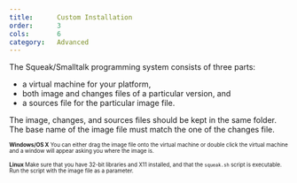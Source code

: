 ```yaml
---
title:      Custom Installation
order:      3
cols:       6
category:   Advanced
---
```

The Squeak/Smalltalk programming system consists of three parts:

  - a virtual machine for your platform,
  - both image and changes files of a particular version, and
  - a sources file for the particular image file.

The image, changes, and sources files should be kept in the same folder. The base name of the image file must match the one of the changes file.

<small><small>
**Windows/OS X** You can either drag the image file onto the virtual machine or double click the virtual machine and a window will appear asking you where the image is.
</small></small>

<small><small>
**Linux** Make sure that you have 32-bit libraries and X11 installed, and that the `squeak.sh` script is executable. Run the script with the image file as a parameter.
</small></small>
